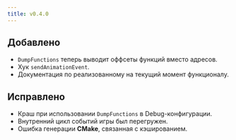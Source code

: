 ```yaml
---
title: v0.4.0
---
```


## Добавлено
 - `DumpFunctions` теперь выводит оффсеты функций вместо адресов.
 - Хук `sendAnimationEvent`.
 - Документация по реализованному на текущий момент функционалу.

## Исправлено
 - Краш при использовании `DumpFunctions` в Debug-конфигурации.
 - Внутренний цикл событий игры был перегружен.
 - Ошибка генерации **CMake**, связанная с кэшированием.